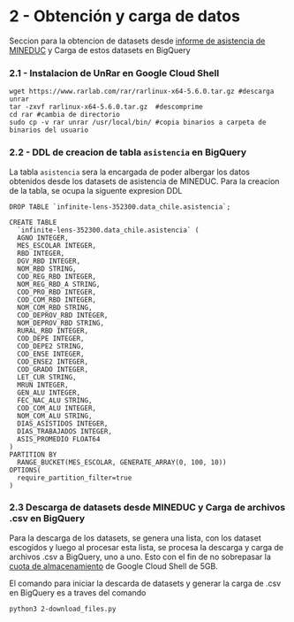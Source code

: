 # 2 - Obtención y carga de datos

Seccion para la obtencion de datasets desde [informe de asistencia de MINEDUC](https://datosabiertos.mineduc.cl/asistencia-declarada-mensual-2/) y Carga de estos datasets en BigQuery 

### 2.1 - Instalacion de UnRar en Google Cloud Shell

```
wget https://www.rarlab.com/rar/rarlinux-x64-5.6.0.tar.gz #descarga unrar
tar -zxvf rarlinux-x64-5.6.0.tar.gz  #descomprime
cd rar #cambia de directorio
sudo cp -v rar unrar /usr/local/bin/ #copia binarios a carpeta de binarios del usuario
```

### 2.2 - DDL de creacion de tabla ```asistencia``` en BigQuery

La tabla ```asistencia``` sera la encargada de poder albergar los datos obtenidos desde los datasets de asistencia de MINEDUC. Para la creacion de la tabla, se ocupa la siguente expresion DDL

``` bigquery
DROP TABLE `infinite-lens-352300.data_chile.asistencia`;

CREATE TABLE 
  `infinite-lens-352300.data_chile.asistencia` (
  AGNO INTEGER,
  MES_ESCOLAR INTEGER,
  RBD INTEGER,
  DGV_RBD INTEGER,
  NOM_RBD STRING,
  COD_REG_RBD INTEGER,
  NOM_REG_RBD_A STRING,
  COD_PRO_RBD INTEGER,
  COD_COM_RBD INTEGER,
  NOM_COM_RBD STRING,
  COD_DEPROV_RBD INTEGER,
  NOM_DEPROV_RBD STRING,
  RURAL_RBD INTEGER,
  COD_DEPE INTEGER,
  COD_DEPE2 STRING,
  COD_ENSE INTEGER,
  COD_ENSE2 INTEGER,
  COD_GRADO INTEGER,
  LET_CUR STRING,
  MRUN INTEGER,
  GEN_ALU INTEGER,
  FEC_NAC_ALU STRING,
  COD_COM_ALU INTEGER,
  NOM_COM_ALU STRING,
  DIAS_ASISTIDOS INTEGER,
  DIAS_TRABAJADOS INTEGER,
  ASIS_PROMEDIO FLOAT64
)
PARTITION BY  
  RANGE_BUCKET(MES_ESCOLAR, GENERATE_ARRAY(0, 100, 10))
OPTIONS(
  require_partition_filter=true
)
```

### 2.3 Descarga de datasets desde MINEDUC y Carga de archivos .csv en BigQuery

Para la descarga de los datasets, se genera una lista, con los dataset escogidos y luego al procesar esta lista, se procesa la descarga y carga de archivos .csv a BigQuery, uno a uno. 
Esto con el fin de no sobrepasar la [cuota de almacenamiento](https://cloud.google.com/shell?hl=es) de Google Cloud Shell de 5GB.

El comando para iniciar la descarda de datasets y generar la carga de .csv en BigQuery es a traves del comando

``` commandline
python3 2-download_files.py
```
